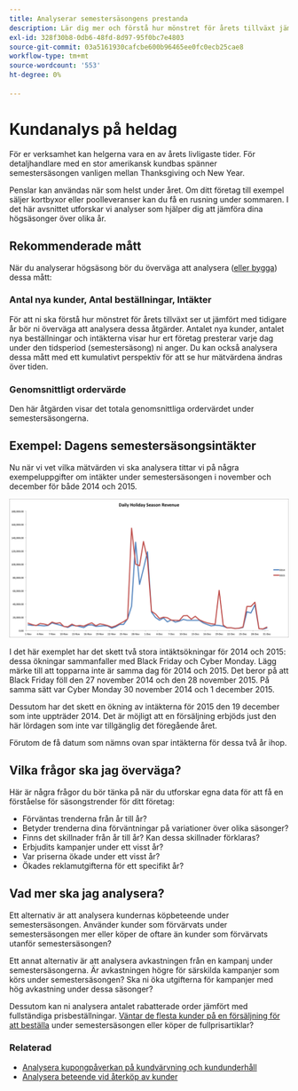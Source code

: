 ```yaml
---
title: Analyserar semestersäsongens prestanda
description: Lär dig mer och förstå hur mönstret för årets tillväxt jämfört med tidigare år.
exl-id: 328f30b8-0db6-48fd-8d97-95f0bc7e4803
source-git-commit: 03a5161930cafcbe600b96465ee0fc0ecb25cae8
workflow-type: tm+mt
source-wordcount: '553'
ht-degree: 0%

---
```


# Kundanalys på heldag

För er verksamhet kan helgerna vara en av årets livligaste tider. För detaljhandlare med en stor amerikansk kundbas spänner semestersäsongen vanligen mellan Thanksgiving och New Year.

Penslar kan användas när som helst under året. Om ditt företag till exempel säljer kortbyxor eller poolleveranser kan du få en rusning under sommaren. I det här avsnittet utforskar vi analyser som hjälper dig att jämföra dina högsäsonger över olika år.

## Rekommenderade mått

När du analyserar högsäsong bör du överväga att analysera ([eller bygga](../../data-user/reports/ess-manage-data-metrics.md)) dessa mått:

### Antal nya kunder, Antal beställningar, Intäkter

För att ni ska förstå hur mönstret för årets tillväxt ser ut jämfört med tidigare år bör ni överväga att analysera dessa åtgärder. Antalet nya kunder, antalet nya beställningar och intäkterna visar hur ert företag presterar varje dag under den tidsperiod (semestersäsong) ni anger. Du kan också analysera dessa mått med ett kumulativt perspektiv för att se hur mätvärdena ändras över tiden.

### Genomsnittligt ordervärde

Den här åtgärden visar det totala genomsnittliga ordervärdet under semestersäsongerna.

## Exempel: Dagens semestersäsongsintäkter

Nu när vi vet vilka mätvärden vi ska analysera tittar vi på några exempeluppgifter om intäkter under semestersäsongen i november och december för både 2014 och 2015.

![Dagliga intäkter från semestersäsongen för 2014 och 2015](../../assets/Analyzing_holiday_season.png)

I det här exemplet har det skett två stora intäktsökningar för 2014 och 2015: dessa ökningar sammanfaller med Black Friday och Cyber Monday. Lägg märke till att topparna inte är samma dag för 2014 och 2015. Det beror på att Black Friday föll den 27 november 2014 och den 28 november 2015. På samma sätt var Cyber Monday 30 november 2014 och 1 december 2015.

Dessutom har det skett en ökning av intäkterna för 2015 den 19 december som inte uppträder 2014. Det är möjligt att en försäljning erbjöds just den här lördagen som inte var tillgänglig det föregående året.

Förutom de få datum som nämns ovan spar intäkterna för dessa två år ihop.

## Vilka frågor ska jag överväga?

Här är några frågor du bör tänka på när du utforskar egna data för att få en förståelse för säsongstrender för ditt företag:

* Förväntas trenderna från år till år?
* Betyder trenderna dina förväntningar på variationer över olika säsonger?
* Finns det skillnader från år till år? Kan dessa skillnader förklaras?
* Erbjudits kampanjer under ett visst år?
* Var priserna ökade under ett visst år?
* Ökades reklamutgifterna för ett specifikt år?

## Vad mer ska jag analysera?

Ett alternativ är att analysera kundernas köpbeteende under semestersäsongen. Använder kunder som förvärvats under semestersäsongen mer eller köper de oftare än kunder som förvärvats utanför semestersäsongen?

Ett annat alternativ är att analysera avkastningen från en kampanj under semestersäsongerna. Är avkastningen högre för särskilda kampanjer som körs under semestersäsongen? Ska ni öka utgifterna för kampanjer med hög avkastning under dessa säsonger?

Dessutom kan ni analysera antalet rabatterade order jämfört med fullständiga prisbeställningar. [Väntar de flesta kunder på en försäljning för att beställa](../analysis/coupon-usage.md) under semestersäsongen eller köper de fullprisartiklar?

### Relaterad

* [Analysera kupongpåverkan på kundvärvning och kundunderhåll](../analysis/coupon-impact.md)
* [Analysera beteende vid återköp av kunder](../analysis/repurchase-behavior.md)
